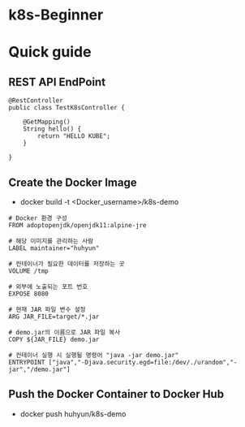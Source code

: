 # k8s-Beginner
# Quick guide

## REST API EndPoint
```
@RestController
public class TestK8sController {

    @GetMapping()
    String hello() {
        return "HELLO KUBE";
    }

}
```
## Create the Docker Image
- docker build -t <Docker_username>/k8s-demo
```
# Docker 환경 구성
FROM adoptopenjdk/openjdk11:alpine-jre

# 해당 이미지를 관리하는 사람
LABEL maintainer="huhyun"

# 컨테이너가 필요한 데이터를 저장하는 곳
VOLUME /tmp

# 외부에 노출되는 포트 번호
EXPOSE 8080

# 현재 JAR 파일 변수 설정
ARG JAR_FILE=target/*.jar

# demo.jar의 이름으로 JAR 파일 복사
COPY ${JAR_FILE} demo.jar

# 컨테이너 실행 시 실행될 명령어 "java -jar demo.jar"
ENTRYPOINT ["java","-Djava.security.egd=file:/dev/./urandom","-jar","/demo.jar"]
```

## Push the Docker Container to Docker Hub
-  docker push huhyun/k8s-demo

